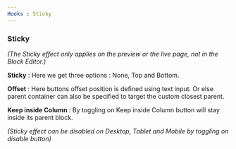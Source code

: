 ```yaml
---
Hooks : Sticky
---
```


### Sticky 
*(The Sticky effect only applies on the preview or the live page, not in the Block Editor.)*

**Sticky** :  Here we get three options : None, Top and Bottom.

**Offset** : Here buttons offset position is defined using text input. Or else parent container can also be specified to target the custom closest parent.

**Keep inside Column** : By toggling on Keep inside Column button will stay inside its parent block.

*(Sticky effect can be disabled on Desktop, Tablet and Mobile by toggling on disable button)*


